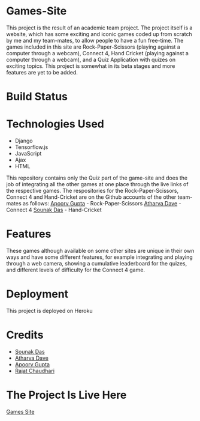 # Games-Site

This project is the result of an academic team project. The project itself is a website, which has some exciting and iconic games coded up from scratch 
by me and my team-mates, to allow people to have a fun free-time. The games included in this site are Rock-Paper-Scissors (playing against a computer through a webcam), Connect 4, Hand Cricket (playing against a computer through a webcam), and a Quiz Application with quizes on exciting topics. This project is somewhat in its beta stages and more features are yet to be added.

# Build Status

# Technologies Used

- Django
- Tensorflow.js
- JavaScript
- Ajax
- HTML

This repository contains only the Quiz part of the game-site and does the job of integrating all the other games at one place through the live links of the respective games.
The respositories for the Rock-Paper-Scissors, Connect 4 and Hand-Cricket are on the Github accounts of the other team-mates as follows:
[Apoorv Gupta](https://github.com/apoorvgupta11) - Rock-Paper-Scissors
[Atharva Dave]() - Connect 4
[Sounak Das](https://github.com/sounak1407) - Hand-Cricket

# Features

These games although available on some other sites are unique in their own ways and have some different features, for example integrating and playing through a web camera, showing a cumulative leaderboard for the quizes, and different levels of difficulty for the Connect 4 game.

# Deployment

This project is deployed on Heroku

# Credits

- [Sounak Das](https://github.com/sounak1407)
- [Atharva Dave]()
- [Apoorv Gupta](https://github.com/apoorvgupta11)
- [Rajat Chaudhari](https://github.com/rajatrc1705)

# The Project Is Live Here

[Games Site]()
